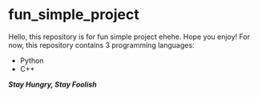 # fun_simple_project
Hello, this repository is for fun simple project ehehe. Hope you enjoy!
For now, this repository contains 3 programming languages:
* Python
* C++

***Stay Hungry, Stay Foolish***
